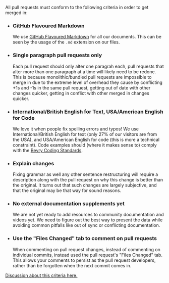 All pull requests must conform to the following criteria in order to get merged in:

- ### GitHub Flavoured Markdown
	We use [GitHub Flavoured Markdown](http://github.github.com/github-flavored-markdown/) for all our documents. This can be seen by the usage of the `.md` extension on our files.

- ### Single paragraph pull requests only
	Each pull request should only alter one paragrah each, pull requests that alter more than one paragraph at a time will likely need to be redone. This is because monolithic/bundled pull requests are impossible to merge in due to the extreme level of overhead they cause by conflicting +1s and -1s in the same pull request, getting out of date with other changes quicker, getting in conflict with other merged in changes quicker.

- ### International/British English for Text, USA/American English for Code
	We love it when people fix spelling errors and typos! We use International/British English for text (only 27% of our visitors are from the USA), and USA/American English for code (this is more a technical constraint). Code examples should (where it makes sense to) comply with the [Bevry Coding Standards](http://bevry.me/bevry/coding-standards).

- ### Explain changes
	Fixing grammar as well any other sentence restructuring will require a description along with the pull request on why this change is better than the original. It turns out that such changes are largely subjective, and that the original may be that way for sound reasons.

- ### No external documentation supplements yet
	We are not yet ready to add resources to community documentation and videos yet. We need to figure out the best way to present the data while avoiding common pitfalls like out of sync or conflicting documentation.

- ### Use the "Files Changed" tab to comment on pull requests
	When commenting on pull request changes, instead of commenting on individual commits, instead used the pull request's "Files Changed" tab. This allows your comments to persist as the pull request developers, rather than be forgotten when the next commit comes in.

[Discussion about this criteria here.](https://github.com/docpad/documentation/issues/63)
